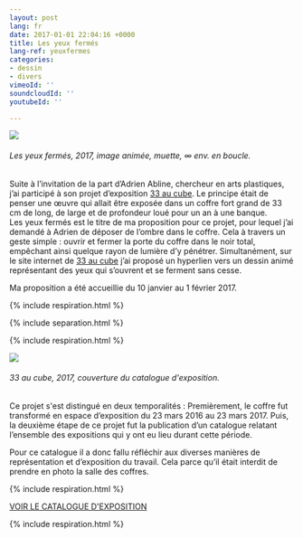 ```yaml
---
layout: post
lang: fr
date: 2017-01-01 22:04:16 +0000
title: Les yeux fermés
lang-ref: yeuxfermes
categories:
- dessin
- divers
vimeoId: ''
soundcloudId: ''
youtubeId: ''

---
```

![](/mepierdoparaver/imgs/carlosbernal-conlosojoscerrados.gif)

###### _Les yeux fermés_, 2017, image animée, muette, ∞ env. en boucle.

Suite à l’invitation de la part d’Adrien Abline, chercheur en arts plastiques, j’ai participé à son projet d’exposition [33 au cube](http://ablineadrien.com/33aucube). Le principe était de penser une œuvre qui allait être exposée dans un coffre fort grand de 33 cm de long, de large et de profondeur loué pour un an à une banque.  
Les yeux fermés est le titre de ma proposition pour ce projet, pour lequel j’ai demandé à Adrien de déposer de l’ombre dans le coffre. Cela à travers un geste simple : ouvrir et fermer la porte du coffre dans le noir total, empêchant ainsi quelque rayon de lumière d’y pénétrer. Simultanément, sur le site internet de [33 au cube](http://ablineadrien.com/33aucube) j’ai proposé un hyperlien vers un dessin animé représentant des yeux qui s’ouvrent et se ferment sans cesse.

Ma proposition a été accueillie du 10 janvier au 1 février 2017.

{% include respiration.html %}

{% include separation.html %}

{% include respiration.html %}

![](/mepierdoparaver/imgs/33cube-catalogue-web-1.png)

###### _33 au cube_, 2017, couverture du catalogue d'exposition.

Ce projet s'est distingué en deux temporalités : Premièrement, le coffre fut transformé en espace d’exposition du 23 mars 2016 au 23 mars 2017. Puis, la deuxième étape de ce projet fut la publication d’un catalogue relatant l’ensemble des expositions qui y ont eu lieu durant cette période.

Pour ce catalogue il a donc fallu réfléchir aux diverses manières de représentation et d’exposition du travail. Cela parce qu’il était interdit de prendre en photo la salle des coffres.

{% include respiration.html %}

[VOIR LE CATALOGUE D'EXPOSITION](https://fr.calameo.com/read/006090984d9a0a1cf7a73)

{% include respiration.html %}